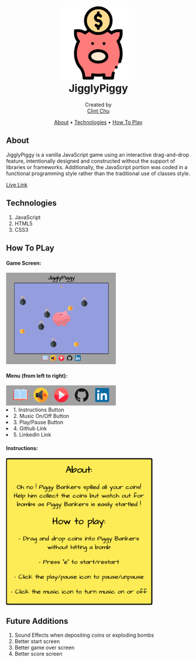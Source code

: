 <h1 align="center">
   <br>
   <a href="https://clint-chu.github.io/JigglyPiggy/"><img src="https://github.com/clint-chu/JigglyPiggy/blob/master/assets/images/docs/jigglypiggy.png" alt="JigglyPiggy" width="200">
   <br></a>
   JigglyPiggy
   <br>
</h1>

<p align="center">
   Created by
   <br>
   <a href="https://github.com/clint-chu">Clint Chu</a>
   <br>
</p>

<p align="center">
   <a href="#about">About</a> •
   <a href="#technologies">Technologies</a> •
   <a href="#how-to-play">How To Play</a>
</p>

## About
<p>JigglyPiggy is a vanilla JavaScript game using an interactive drag-and-drop feature, intentionally designed and constructed without the support of libraries or frameworks.  Additionally, the JavaScript portion was coded in a functional programming style rather than the traditional use of classes style.</p>
<p><a href="https://clint-chu.github.io/JigglyPiggy/">Live Link</a></p>

## Technologies
1. JavaScript
2. HTML5
3. CSS3

## How To PLay
<h4>Game Screen:</h4>
<img src="https://github.com/clint-chu/JigglyPiggy/blob/master/assets/images/docs/game.png" alt="game" width="300">

<h4>Menu (from left to right):</h4>
<img src="https://github.com/clint-chu/JigglyPiggy/blob/master/assets/images/docs/menu.png" alt="menu" width="300">
<li>1. Instructions Button</li>
<li>2. Music On/Off Button</li>
<li>3. Play/Pause Button</li>
<li>4. Github Link</li>
<li>5. LinkedIn Link</li>

<h4>Instructions:</h4>
<img src="https://github.com/clint-chu/JigglyPiggy/blob/master/assets/images/docs/instructions.png" alt="instructions" width="400">

## Future Additions
1. Sound Effects when depositing coins or exploding bombs
2. Better start screen
3. Better game over screen
4. Better score screen